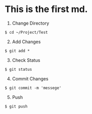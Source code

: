 # This is the first md. 

1. Change Directory
```
$ cd ~/Project/Test
```

2. Add Changes
```
$ git add *
```

3. Check Status
```
$ git status
```

4. Commit Changes
```
$ git commit -m 'messege'
```

5. Push
```
$ git push
```
